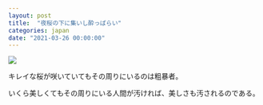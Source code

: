 ```yaml
---
layout: post
title:  "夜桜の下に集いし酔っぱらい"
categories: japan
date: "2021-03-26 00:00:00"
---
```




<div class="trim">
  <div class="trim__item">
    <a href="{{ site.url }}/assets/images/2021-03-26-report/05-09-47.png">
      <img class="one" src="{{ site.url }}/assets/thumbnail/2021-03-26-report/05-09-47.png">
    </a>
  </div>
</div>


キレイな桜が咲いていてもその周りにいるのは粗暴者。

いくら美しくてもその周りにいる人間が汚ければ、美しさも汚されるのである。
